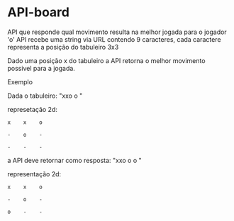 # API-board
API que responde qual movimento resulta na melhor jogada para o jogador 'o'
API recebe uma string via URL contendo 9 caracteres, cada caractere representa a posição do tabuleiro 3x3

Dado uma posição x do tabuleiro a API retorna o melhor movimento possivel para a jogada.

Exemplo

Dada o tabuleiro: "xxo o   " 

represetação 2d: 
   
    x    x    o 
    
    -    o    - 
    
    -    -    - 


a API deve retornar como resposta: "xxo o o  "

representação 2d:

    x    x    o 
    
    -    o    - 
    
    o    -    - 
